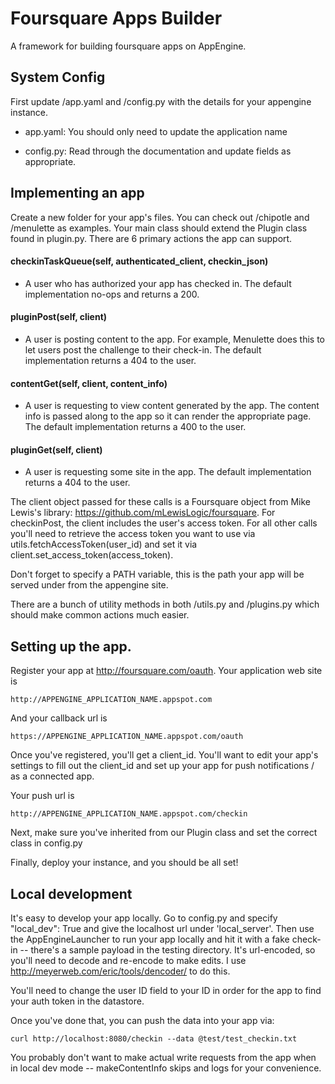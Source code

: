 Foursquare Apps Builder
=============
A framework for building foursquare apps on AppEngine.

System Config
-------

First update /app.yaml and /config.py with the details for your appengine
instance.

* app.yaml: You should only need to update the application name

* config.py: Read through the documentation and update fields as appropriate.

Implementing an app
-------

Create a new folder for your app's files. You can check out /chipotle and
/menulette as examples. Your main class should extend the Plugin class found
in plugin.py. There are 6 primary actions the app can support.

#### checkinTaskQueue(self, authenticated_client, checkin_json)
* A user who has authorized your app has checked in. The default
implementation no-ops and returns a 200.

#### pluginPost(self, client)
* A user is posting content to the app. For example, Menulette does this to
let users post the challenge to their check-in. The default
implementation returns a 404 to the user.

#### contentGet(self, client, content_info)
* A user is requesting to view content generated by the app. The content info
is passed along to the app so it can render the appropriate page. The
default implementation returns a 400 to the user.

#### pluginGet(self, client)
* A user is requesting some site in the app.  The default
implementation returns a 404 to the user.

The client object passed for these calls is a Foursquare object from
Mike Lewis's library: https://github.com/mLewisLogic/foursquare.
For checkinPost, the client includes the user's access token. For all other calls
you'll need to retrieve the access token you want to use via
utils.fetchAccessToken(user_id) and set it via
client.set_access_token(access_token).

Don't forget to specify a PATH variable, this is the path your app will be
served under from the appengine site.

There are a bunch of utility methods in both /utils.py and /plugins.py which
should make common actions much easier.


Setting up the app.
-------

Register your app at http://foursquare.com/oauth. Your application web site is

    http://APPENGINE_APPLICATION_NAME.appspot.com

And your callback url is

    https://APPENGINE_APPLICATION_NAME.appspot.com/oauth

Once you've registered, you'll get a client_id. You'll want to edit your
app's settings to fill out the client_id and set up your app for push
notifications / as a connected app.

Your push url is

    http://APPENGINE_APPLICATION_NAME.appspot.com/checkin

Next, make sure you've inherited from our Plugin class and set the correct
class in config.py

Finally, deploy your instance, and you should be all set!


Local development
-------

It's easy to develop your app locally. Go to config.py and
specify "local_dev": True and give the localhost url under 'local_server'.
Then use the AppEngineLauncher to run your app locally and hit it with a fake
check-in -- there's a sample payload in the testing directory. It's
url-encoded, so you'll need to decode and re-encode to make edits. I use
http://meyerweb.com/eric/tools/dencoder/ to do this.

You'll need to change the user ID field to your ID in order for the app
to find your auth token in the datastore.

Once you've done that, you can push the data into your app via:

    curl http://localhost:8080/checkin --data @test/test_checkin.txt


You probably don't want to make actual write requests from the app when in
local dev mode -- makeContentInfo skips and logs for your convenience.
